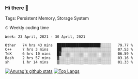 ### Hi there 👋

Tags: Persistent Memory, Storage System

<!--

[![Anurag's github stats](https://github-readme-stats.vercel.app/api?username=wwyf)](https://github.com/anuraghazra/github-readme-stats)

[![Anurag's github stats](https://github-readme-stats.vercel.app/api?username=wwyf&count_private=true)](https://github.com/anuraghazra/github-readme-stats)


[![Top Langs](https://github-readme-stats.vercel.app/api/top-langs/?username=wwyf&count_private=true&&hide=jupyter%20notebook,html)](https://github.com/anuraghazra/github-readme-stats)



-->


⏱ Weekly coding time

<!--START_SECTION:waka-->
```text
Week: 23 April, 2021 - 30 April, 2021

Other   74 hrs 43 mins  ████████████████████░░░░░   79.77 % 
C++     7 hrs 3 mins    ██░░░░░░░░░░░░░░░░░░░░░░░   07.53 % 
TeX     6 hrs 10 mins   █▓░░░░░░░░░░░░░░░░░░░░░░░   06.59 % 
Bash    2 hrs 57 mins   ▓░░░░░░░░░░░░░░░░░░░░░░░░   03.16 % 
sh      1 hr 14 mins    ▒░░░░░░░░░░░░░░░░░░░░░░░░   01.33 % 
```
<!--END_SECTION:waka-->



[![Anurag's github stats](https://github-readme-stats.vercel.app/api?username=wwyf&count_private=true&show_icons=true&hide_border=true)](https://github.com/anuraghazra/github-readme-stats) [![Top Langs](https://github-readme-stats.vercel.app/api/top-langs/?username=wwyf&count_private=true&hide=jupyter%20notebook,html,OpenEdge%20ABL&langs_count=10&layout=compact&hide_border=true)](https://github.com/anuraghazra/github-readme-stats)

<!--

[![willianrod's wakatime stats](https://github-readme-stats.vercel.app/api/wakatime?username=wwyf)](https://github.com/anuraghazra/github-readme-stats)


-->
